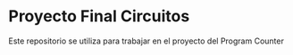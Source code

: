# Proyecto Final Circuitos
Este repositorio se utiliza para trabajar en el proyecto del Program Counter
